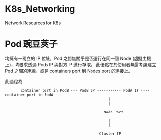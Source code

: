 # K8s_Networking
Network Resources for K8s

# Pod 豌豆莢子

均擁有一獨立的 IP 位址，Pod 之間無關乎是否運行在同一個 Node (虛擬主機上)，均要求透過 Pods IP 與對方 IP 進行存取。
此優點在於使用者無需考慮建立 Pod 之間的連線，或是 containers port 到 Nodes port 的連接上。

此過程為 



           container port in PodB --- PodB IP ----------- PodA IP ---- container port in PodA
                                                   |
                                                   |
                                                   
                                                 Node Port
                                                 
                                                   |
                                                   |
                                                  
                                               Cluster IP
                                                   
                                                   

                           
